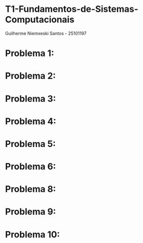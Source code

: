 # T1-Fundamentos-de-Sistemas-Computacionais
Guilherme Niemxeski Santos - 25101197



# Problema 1:

# Problema 2:

# Problema 3:

# Problema 4:

# Problema 5:

# Problema 6:

# Problema 8:

# Problema 9:

# Problema 10:
